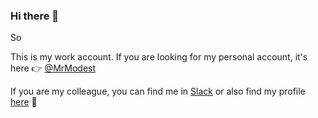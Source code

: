 ### Hi there 👋

So

This is my work account.
If you are looking for my personal account, it's here 👉 [@MrModest](https://github.com/MrModest)

If you are my colleague, you can find me in [Slack](https://traderepublic.slack.com/team/U03HNNZAN72) or also find my profile [here](https://traderepublic.personio.de/staff/details/8414757) 👀
